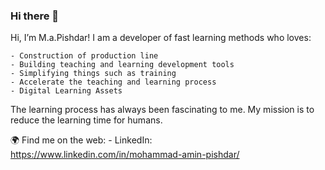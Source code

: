### Hi there 👋

Hi, I’m M.a.Pishdar! I am a developer of fast learning methods who loves:

    - Construction of production line
    - Building teaching and learning development tools
    - Simplifying things such as training
    - Accelerate the teaching and learning process
    - Digital Learning Assets

The learning process has always been fascinating to me. My mission is to reduce the learning time for humans.

🌍 Find me on the web:
    - LinkedIn: https://www.linkedin.com/in/mohammad-amin-pishdar/
    
<!--
**mohammad-amin-pishdar/mohammad-amin-pishdar** is a ✨ _special_ ✨ repository because its `README.md` (this file) appears on your GitHub profile.
-->
